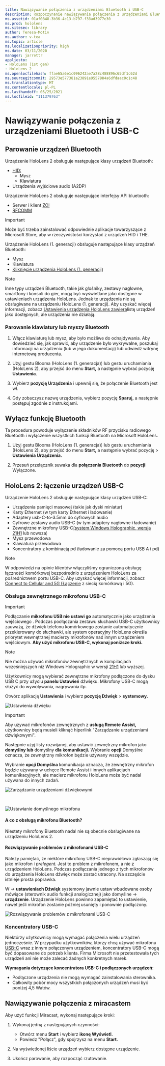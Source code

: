 ```yaml
---
title: Nawiązywanie połączenia z urządzeniami Bluetooth i USB-C
description: Rozpoczynanie nawiązywania połączenia z urządzeniami Bluetooth i USB-C oraz akcesoriami z urządzeń HoloLens rzeczywistości mieszanej.
ms.assetid: 01af0848-3b36-4c13-b797-f38ad3977e30
ms.prod: hololens
ms.sitesec: library
author: Teresa-Motiv
ms.author: v-tea
ms.topic: article
ms.localizationpriority: high
ms.date: 03/11/2020
manager: jarrettr
appliesto:
- HoloLens (1st gen)
- HoloLens 2
ms.openlocfilehash: ffae65a6e1c096242ae7a28c488896c65df1c62d
ms.sourcegitcommit: 29573e577381a23891e9557884a6dfdaac0c1c48
ms.translationtype: MT
ms.contentlocale: pl-PL
ms.lasthandoff: 05/25/2021
ms.locfileid: "111379763"
---
```

# <a name="connect-to-bluetooth-and-usb-c-devices"></a>Nawiązywanie połączenia z urządzeniami Bluetooth i USB-C

## <a name="pair-bluetooth-devices"></a>Parowanie urządzeń Bluetooth

Urządzenie HoloLens 2 obsługuje następujące klasy urządzeń Bluetooth:

- [HID:](https://docs.microsoft.com/windows-hardware/drivers/hid/)
    - Mysz
    - Klawiatura
- Urządzenia wyjściowe audio (A2DP)

Urządzenie HoloLens 2 obsługuje następujące interfejsy API bluetooth:
- Serwer [](https://docs.microsoft.com/windows/uwp/devices-sensors/gatt-server) i klient [ZOI](https://docs.microsoft.com/windows/uwp/devices-sensors/gatt-client)
- [RFCOMM](https://docs.microsoft.com/windows/uwp/devices-sensors/send-or-receive-files-with-rfcomm)
>[!IMPORTANT]
> Może być trzeba zainstalować odpowiednie aplikacje towarzyszące z Microsoft Store, aby w rzeczywistości korzystać z urządzeń HID i THE.

Urządzenie HoloLens (1. generacji) obsługuje następujące klasy urządzeń Bluetooth:

- Mysz
- Klawiatura
- [Kliknięcie urządzenia HoloLens (1. generacji)](https://docs.microsoft.com/hololens/hololens1-clicker)

> [!NOTE]
> Inne typy urządzeń Bluetooth, takie jak głośniky, zestawy nagłowne, smartfony i konsoli do gier, mogą być wyświetlane jako dostępne w ustawieniach urządzenia HoloLens. Jednak te urządzenia nie są obsługiwane na urządzeniu HoloLens (1. generacji). Aby uzyskać więcej informacji, zobacz [Ustawienia urządzenia HoloLens zawiera](hololens-FAQ.md#hololens-settings-lists-devices-as-available-but-the-devices-dont-work)listę urządzeń jako dostępnych, ale urządzenia nie działają.

### <a name="pair-a-bluetooth-keyboard-or-mouse"></a>Parowanie klawiatury lub myszy Bluetooth

1. Włącz klawiaturę lub mysz, aby było możliwe do odnajdywania. Aby dowiedzieć się, jak sprawić, aby urządzenie było wykrywalne, poszukaj informacji na urządzeniu (lub w jego dokumentacji) lub odwiedź witrynę internetową producenta.

1. Użyj gestu Blooma (HoloLens (1. generacja)) lub gestu uruchamiania (HoloLens 2), aby przejść do menu **Start,** a następnie wybrać pozycję **Ustawienia**.

1. Wybierz **pozycję Urządzenia** i upewnij się, że połączenie Bluetooth jest wł.  

1. Gdy zobaczysz nazwę urządzenia, wybierz pozycję **Sparuj,** a następnie postępuj zgodnie z instrukcjami.

## <a name="disable-bluetooth"></a>Wyłącz funkcję Bluetooth

Ta procedura powoduje wyłączenie składników RF przycisku radiowego Bluetooth i wyłączenie wszystkich funkcji Bluetooth na Microsoft HoloLens.

1. Użyj gestu Blooma (HoloLens (1. generacja)) lub gestu uruchamiania (HoloLens 2), aby przejść do menu **Start,** a następnie wybrać pozycję  >  **Ustawienia Urządzenia.**

1. Przesuń przełącznik suwaka dla **połączenia Bluetooth** do **pozycji** Wyłączone.

## <a name="hololens-2-connect-usb-c-devices"></a>HoloLens 2: łączenie urządzeń USB-C

Urządzenie HoloLens 2 obsługuje następujące klasy urządzeń USB-C:

- Urządzenia pamięci masowej (takie jak dyski miniatur)
- Karty Ethernet (w tym karty Ethernet i ładowanie)
- Adaptery usb-C-to-3.5mm do cyfrowych audio
- Cyfrowe zestawy audio USB-C (w tym adaptery nagłowne i ładowanie)
- Zewnętrzne mikrofony USB-C[(system Windows Holographic, wersja 21H1](hololens-release-notes.md#windows-holographic-version-21h1) lub nowsza)
- Mysz przewodowa
- Klawiatura przewodowa
- Koncentratory z kombinacją pd (ładowanie za pomocą portu USB A i pd)


> [!NOTE]
> W odpowiedzi na opinie klientów włączyliśmy ograniczoną obsługę łączności komórkowej bezpośrednio z urządzeniem HoloLens za pośrednictwem portu USB-C. Aby uzyskać więcej informacji, zobacz [Connect to Cellular and 5G (Łączenie](hololens-cellular.md) z siecią komórkową i 5G).

### <a name="usb-c-external-microphone-support"></a>Obsługa zewnętrznego mikrofonu USB-C

> [!IMPORTANT]
> Podłączanie **mikrofonu USB nie ustawi go** automatycznie jako urządzenia wejściowego . Podczas podłączania zestawu słuchawki USB-C użytkownicy zauważą, że dźwięk telefonu komórkowego zostanie automatycznie przekierowany do słuchawki, ale system operacyjny HoloLens określa priorytet wewnętrznej macierzy mikrofonów nad innym urządzeniem wejściowym. **Aby użyć mikrofonu USB-C, wykonaj poniższe kroki.**

> [!NOTE]
> Nie można używać mikrofonów zewnętrznych w kompilacjach wcześniejszych niż Windows Holographic w wersji [21H1](hololens-release-notes.md#windows-holographic-version-21h1) lub wyższej. 

Użytkownicy mogą wybierać zewnętrzne mikrofony podłączone do dysku USB C przy użyciu **panelu Ustawień** dźwięku. Mikrofony USB-C mogą służyć do wywoływania, nagrywania itp.

Otwórz aplikację **Ustawienia** i wybierz **pozycję Dźwięk**  >  **systemowy.**

![Ustawienia dźwięku](images/usbc-mic-1.jpg)

> [!IMPORTANT]
> Aby używać mikrofonów zewnętrznych z **usługą Remote Assist,** użytkownicy będą musieli kliknąć hiperlink "Zarządzanie urządzeniami dźwiękowymi".
>
> Następnie użyj listy rozwijanej, aby ustawić zewnętrzny mikrofon jako **domyślny lub** domyślny **dla komunikacji.** Wybranie **opcji** Domyślne oznacza, że zewnętrzny mikrofon będzie używany wszędzie.
>
> Wybranie **opcji Domyślna** komunikacja oznacza, że zewnętrzny mikrofon będzie używany w uchęce Remote Assist i innych aplikacjach komunikacyjnych, ale macierz mikrofonu HoloLens może być nadal używana do innych zadań.

![Zarządzanie urządzeniami dźwiękowymi](images/usbc-mic-2.png)

<br>

![Ustawianie domyślnego mikrofonu](images/usbc-mic-3.jpg)

#### <a name="what-about-bluetooth-microphone-support"></a>A co z obsługą mikrofonu Bluetooth?

Niestety mikrofony Bluetooth nadal nie są obecnie obsługiwane na urządzeniu HoloLens 2.

#### <a name="troubleshooting-usb-c-microphones"></a>Rozwiązywanie problemów z mikrofonami USB-C

Należy pamiętać, że niektóre mikrofony USB-C nieprawidłowo zgłaszają się jako mikrofon i *prelegent.* Jest to problem z mikrofonem, a nie z urządzeniem HoloLens. Podczas podłączania jednego z tych mikrofonów do urządzenia HoloLens dźwięk może zostać utracony. Na szczęście istnieje prosta poprawka.  

W   ->  **ustawieniach Dźwięk** systemowy jawnie ustaw wbudowane osoby mówiące (sterownik audio funkcji analogicznej) jako domyślne  ->   **urządzenie**.  Urządzenie HoloLens powinno zapamiętać to ustawienie, nawet jeśli mikrofon zostanie później usunięty i ponownie podłączony.

![Rozwiązywanie problemów z mikrofonami USB-C](images/usbc-mic-4.png)
### <a name="usb-c-hubs"></a>Koncentratory USB-C

Niektórzy użytkownicy mogą wymagać połączenia wielu urządzeń jednocześnie. W przypadku użytkowników, którzy chcą używać mikrofonu [USB-C](#usb-c-external-microphone-support) wraz z innym połączonym urządzeniem, koncentratory USB-C mogą być dopasowane do potrzeb klienta. Firma Microsoft nie przetestowała tych urządzeń ani nie może zalecać żadnych konkretnych marek.

**Wymagania dotyczące koncentratora USB-C i podłączonych urządzeń:**

- Podłączone urządzenia nie mogą wymagać zainstalowania sterownika.
- Całkowity pobór mocy wszystkich połączonych urządzeń musi być poniżej 4,5 Watów.

## <a name="connect-to-miracast"></a>Nawiązywanie połączenia z miracastem

Aby użyć funkcji Miracast, wykonaj następujące kroki:

1. Wykonaj jedną z następujących czynności:  

   - Otwórz menu **Start** i wybierz **ikonę Wyświetl.**
   - Powiedz "Połącz", gdy spojrzysz na menu **Start.**  

1. Na wyświetlonej liście urządzeń wybierz dostępne urządzenie.

1. Ukończ parowanie, aby rozpocząć rzutowanie.
